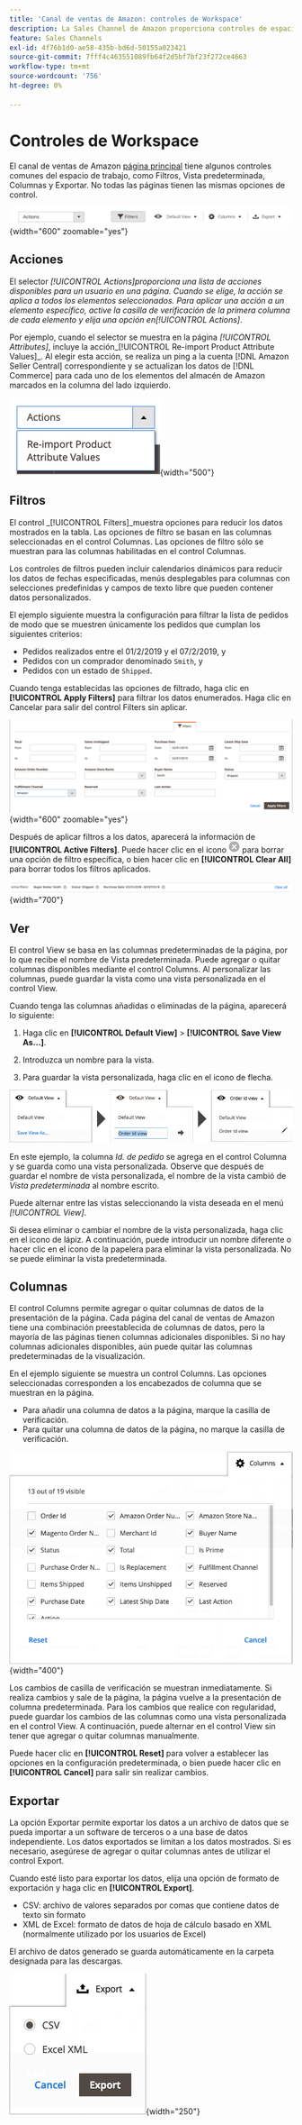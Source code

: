 ```yaml
---
title: 'Canal de ventas de Amazon: controles de Workspace'
description: La Sales Channel de Amazon proporciona controles de espacio de trabajo que ayudan a localizar listados, ver información y aplicar acciones de forma sencilla.
feature: Sales Channels
exl-id: 4f76b1d0-ae58-435b-bd6d-50155a023421
source-git-commit: 7fff4c463551089fb64f2d5bf7bf23f272ce4663
workflow-type: tm+mt
source-wordcount: '756'
ht-degree: 0%

---
```


# Controles de Workspace

El canal de ventas de Amazon [página principal](./amazon-sales-channel-home.md) tiene algunos controles comunes del espacio de trabajo, como Filtros, Vista predeterminada, Columnas y Exportar. No todas las páginas tienen las mismas opciones de control.

![ejemplos de control del espacio de trabajo de Sales Channel Amazon](assets/amazon-workspace-controls.png){width="600" zoomable="yes"}

## Acciones

El selector _[!UICONTROL Actions]_proporciona una lista de acciones disponibles para un usuario en una página. Cuando se elige, la acción se aplica a todos los elementos seleccionados. Para aplicar una acción a un elemento específico, active la casilla de verificación de la primera columna de cada elemento y elija una opción en_[!UICONTROL Actions]_.

Por ejemplo, cuando el selector se muestra en la página _[!UICONTROL Attributes]_, incluye la acción_[!UICONTROL Re-import Product Attribute Values]_. Al elegir esta acción, se realiza un ping a la cuenta [!DNL Amazon Seller Central] correspondiente y se actualizan los datos de [!DNL Commerce] para cada uno de los elementos del almacén de Amazon marcados en la columna del lado izquierdo.

![Ejemplo de menú de acciones](assets/amazon-sales-channel-home-actions-option.png){width="500"}

## Filtros

El control _[!UICONTROL Filters]_muestra opciones para reducir los datos mostrados en la tabla. Las opciones de filtro se basan en las columnas seleccionadas en el control Columnas. Las opciones de filtro sólo se muestran para las columnas habilitadas en el control Columnas.

Los controles de filtros pueden incluir calendarios dinámicos para reducir los datos de fechas especificadas, menús desplegables para columnas con selecciones predefinidas y campos de texto libre que pueden contener datos personalizados.

El ejemplo siguiente muestra la configuración para filtrar la lista de pedidos de modo que se muestren únicamente los pedidos que cumplan los siguientes criterios:

- Pedidos realizados entre el 01/2/2019 y el 07/2/2019, y
- Pedidos con un comprador denominado `Smith`, y
- Pedidos con un estado de `Shipped`.

Cuando tenga establecidas las opciones de filtrado, haga clic en **[!UICONTROL Apply Filters]** para filtrar los datos enumerados. Haga clic en Cancelar para salir del control Filters sin aplicar.

![Ejemplo de control de filtros](assets/workspace-controls-filters.png){width="600" zoomable="yes"}

Después de aplicar filtros a los datos, aparecerá la información de **[!UICONTROL Active Filters]**. Puede hacer clic en el icono ![Borrar filtros](assets/x-icon-clear-filters.png) para borrar una opción de filtro específica, o bien hacer clic en **[!UICONTROL Clear All]** para borrar todos los filtros aplicados.

![Ejemplo de filtros activos](assets/applied-filters-line.png){width="700"}

## Ver

El control View se basa en las columnas predeterminadas de la página, por lo que recibe el nombre de Vista predeterminada. Puede agregar o quitar columnas disponibles mediante el control Columns. Al personalizar las columnas, puede guardar la vista como una vista personalizada en el control View.

Cuando tenga las columnas añadidas o eliminadas de la página, aparecerá lo siguiente:

1. Haga clic en **[!UICONTROL Default View]** > **[!UICONTROL Save View As...]**.

1. Introduzca un nombre para la vista.

1. Para guardar la vista personalizada, haga clic en el icono de flecha.

![Ver ejemplo de control](assets/workspace-controls-view.png)

En este ejemplo, la columna _Id. de pedido_ se agrega en el control Columna y se guarda como una vista personalizada. Observe que después de guardar el nombre de vista personalizada, el nombre de la vista cambió de _Vista predeterminada_ al nombre escrito.

Puede alternar entre las vistas seleccionando la vista deseada en el menú _[!UICONTROL View]_.

Si desea eliminar o cambiar el nombre de la vista personalizada, haga clic en el icono de lápiz. A continuación, puede introducir un nombre diferente o hacer clic en el icono de la papelera para eliminar la vista personalizada. No se puede eliminar la vista predeterminada.

## Columnas

El control Columns permite agregar o quitar columnas de datos de la presentación de la página. Cada página del canal de ventas de Amazon tiene una combinación preestablecida de columnas de datos, pero la mayoría de las páginas tienen columnas adicionales disponibles. Si no hay columnas adicionales disponibles, aún puede quitar las columnas predeterminadas de la visualización.

En el ejemplo siguiente se muestra un control Columns. Las opciones seleccionadas corresponden a los encabezados de columna que se muestran en la página.

- Para añadir una columna de datos a la página, marque la casilla de verificación.
- Para quitar una columna de datos de la página, no marque la casilla de verificación.

![Ejemplo de control de columnas](assets/workspace-controls-columns.png){width="400"}

Los cambios de casilla de verificación se muestran inmediatamente. Si realiza cambios y sale de la página, la página vuelve a la presentación de columna predeterminada. Para los cambios que realice con regularidad, puede guardar los cambios de las columnas como una vista personalizada en el control View. A continuación, puede alternar en el control View sin tener que agregar o quitar columnas manualmente.

Puede hacer clic en **[!UICONTROL Reset]** para volver a establecer las opciones en la configuración predeterminada, o bien puede hacer clic en **[!UICONTROL Cancel]** para salir sin realizar cambios.

## Exportar

La opción Exportar permite exportar los datos a un archivo de datos que se pueda importar a un software de terceros o a una base de datos independiente. Los datos exportados se limitan a los datos mostrados. Si es necesario, asegúrese de agregar o quitar columnas antes de utilizar el control Export.

Cuando esté listo para exportar los datos, elija una opción de formato de exportación y haga clic en **[!UICONTROL Export]**.

- CSV: archivo de valores separados por comas que contiene datos de texto sin formato
- XML de Excel: formato de datos de hoja de cálculo basado en XML (normalmente utilizado por los usuarios de Excel)

El archivo de datos generado se guarda automáticamente en la carpeta designada para las descargas.

![Control de exportación](assets/workspace-controls-export.png){width="250"}
